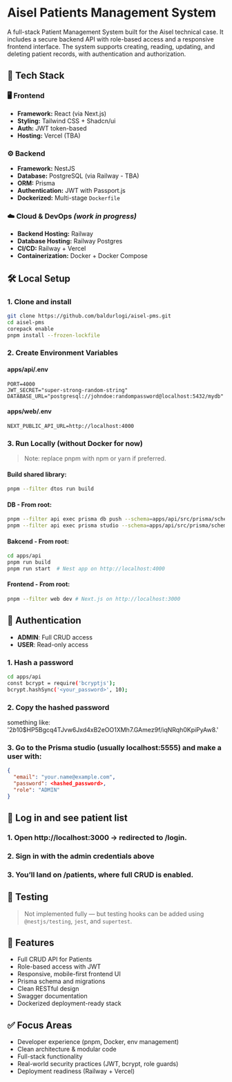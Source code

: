 # Aisel Patients Management System

A full-stack Patient Management System built for the Aisel technical case. It includes a secure backend API with role-based access and a responsive frontend interface. The system supports creating, reading, updating, and deleting patient records, with authentication and authorization.

## 🔧 Tech Stack

### 🖥️ Frontend

- **Framework:** React (via Next.js)
- **Styling:** Tailwind CSS + Shadcn/ui
- **Auth:** JWT token-based
- **Hosting:** Vercel (TBA)

### ⚙️ Backend

- **Framework:** NestJS
- **Database:** PostgreSQL (via Railway - TBA)
- **ORM:** Prisma
- **Authentication:** JWT with Passport.js
- **Dockerized:** Multi-stage `Dockerfile`

### ☁️ Cloud & DevOps _(work in progress)_

- **Backend Hosting:** Railway
- **Database Hosting:** Railway Postgres
- **CI/CD:** Railway + Vercel
- **Containerization:** Docker + Docker Compose

## 🛠️ Local Setup

### 1. Clone and install

```bash
git clone https://github.com/baldurlogi/aisel-pms.git
cd aisel-pms
corepack enable
pnpm install --frozen-lockfile
```

### 2. Create Environment Variables

#### apps/api/.env

```env
PORT=4000
JWT_SECRET="super-strong-random-string"
DATABASE_URL="postgresql://johndoe:randompassword@localhost:5432/mydb"
```

#### apps/web/.env

```env
NEXT_PUBLIC_API_URL=http://localhost:4000
```

### 3. Run Locally (without Docker for now)

> Note: replace pnpm with npm or yarn if preferred.

#### Build shared library:

```bash
pnpm --filter dtos run build
```

#### DB - From root:

```bash
pnpm --filter api exec prisma db push --schema=apps/api/src/prisma/schema.prisma
pnpm --filter api exec prisma studio --schema=apps/api/src/prisma/schema.prisma
```

#### Bakcend - From root:

```bash
cd apps/api
pnpm run build
pnpm run start  # Nest app on http://localhost:4000
```

#### Frontend - From root:

```bash
pnpm --filter web dev # Next.js on http://localhost:3000
```

## 👤 Authentication

- **ADMIN**: Full CRUD access
- **USER**: Read-only access

### 1. Hash a password

```bash
cd apps/api
const bcrypt = require('bcryptjs');
bcrypt.hashSync('<your_password>', 10);
```

### 2. Copy the hashed password

something like: '$2b$10$HP5Bgcq4TJvw6Jxd4xB2eOO1XMh7.GAmez9f/iqNRqh0KpiPyAw8.'

### 3. Go to the Prisma studio (usually localhost:5555) and make a user with:

```json
{
  "email": "your.name@example.com",
  "password": <hashed_password>,
  "role": "ADMIN"
}
```

## 👤 Log in and see patient list

### 1. Open http://localhost:3000 → redirected to /login.

### 2. Sign in with the admin credentials above

### 3. You’ll land on /patients, where full CRUD is enabled.

## 🧪 Testing

> Not implemented fully — but testing hooks can be added using `@nestjs/testing`, `jest`, and `supertest`.

## 🧰 Features

- Full CRUD API for Patients
- Role-based access with JWT
- Responsive, mobile-first frontend UI
- Prisma schema and migrations
- Clean RESTful design
- Swagger documentation
- Dockerized deployment-ready stack

## ✅ Focus Areas

- Developer experience (pnpm, Docker, env management)
- Clean architecture & modular code
- Full-stack functionality
- Real-world security practices (JWT, bcrypt, role guards)
- Deployment readiness (Railway + Vercel)
